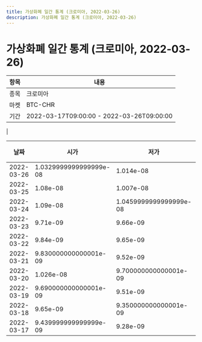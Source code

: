 ```yaml
---
title: 가상화폐 일간 통계 (크로미아, 2022-03-26)
description: 가상화폐 일간 통계 (크로미아, 2022-03-26)
---
```


가상화폐 일간 통계 (크로미아, 2022-03-26)
===

|항목|내용|
|--|--|
|종목|크로미아|
|마켓|BTC-CHR|\i|종류|일 단위 캔들|
|기간|2022-03-17T09:00:00 - 2022-03-26T09:00:00
|

|날짜|시가|저가|고가|종가|비고|
|--|--|--|--|--|--|
|2022-03-26|1.0329999999999999e-08|1.014e-08|1.042e-08|1.03e-08|    |
|2022-03-25|1.08e-08|1.007e-08|1.149e-08|1.029e-08|    |
|2022-03-24|1.09e-08|1.0459999999999999e-08|1.147e-08|1.0679999999999999e-08|    |
|2022-03-23|9.71e-09|9.66e-09|1.15e-08|1.0920000000000001e-08|    |
|2022-03-22|9.84e-09|9.65e-09|1.02e-08|9.76e-09|    |
|2022-03-21|9.830000000000001e-09|9.52e-09|1.0030000000000001e-08|9.91e-09|    |
|2022-03-20|1.026e-08|9.700000000000001e-09|1.08e-08|9.700000000000001e-09|    |
|2022-03-19|9.690000000000001e-09|9.51e-09|1.0720000000000001e-08|1.026e-08|    |
|2022-03-18|9.65e-09|9.350000000000001e-09|9.72e-09|9.61e-09|    |
|2022-03-17|9.439999999999999e-09|9.28e-09|1.0720000000000001e-08|9.65e-09|    |
